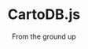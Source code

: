 ---
layout: course
title: "CartoDB.js"
id: "03-cartodbjs-ground-up"
subtitle: From the ground up
categories: Medium
tag: design
time: 1 hour
description_short: Take advantage of the flexibiltity of cartodb.js to create custom webpages.
description_long: This introduction to CartoDB.js from the ground up will take you through the common uses of the library. You'll start out by pulling your maps from CartoDB with only a few lines of code. Later you'll customize your maps with JavaScript, interact with the data, add custom SQL queries, integrate other features, and much more.
prerequisite:
    - Intermediate experience coding in HTML and JavaScript
    - Experience creating multi-layer visualizations in CartoDB
    - Reliable Internet access
    - A modern browser like Chrome, Firefox, or Safari
    - A desire to learn!
published: true
vizjson: "http://documentation.cartodb.com/api/v2/viz/23f2abd6-481b-11e4-8fb1-0e4fddd5de28/viz.json"
mailchimp_id: 62856bf9d1
---